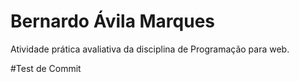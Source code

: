 # Bernardo Ávila Marques
Atividade prática avaliativa da disciplina de Programação para web.

#Test de Commit